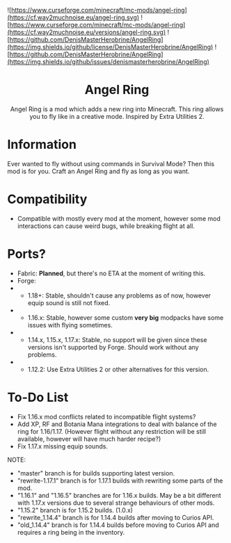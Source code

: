 ![https://www.curseforge.com/minecraft/mc-mods/angel-ring](https://cf.way2muchnoise.eu/angel-ring.svg)
![https://www.curseforge.com/minecraft/mc-mods/angel-ring](https://cf.way2muchnoise.eu/versions/angel-ring.svg)
![https://github.com/DenisMasterHerobrine/AngelRing](https://img.shields.io/github/license/DenisMasterHerobrine/AngelRing) 
![https://github.com/DenisMasterHerobrine/AngelRing](https://img.shields.io/github/issues/denismasterherobrine/AngelRing)
<div align="center"> <h1>  Angel Ring </h1> </div>
<div align="center"> Angel Ring is a mod which adds a new ring into Minecraft. This ring allows you to fly like in a creative mode. Inspired by Extra Utilities 2. </div>

# Information
Ever wanted to fly without using commands in Survival Mode? Then this mod is for you. Craft an Angel Ring and fly as long as you want.

# Compatibility
 - Compatible with mostly every mod at the moment, however some mod interactions can cause weird bugs, while breaking flight at all.

# Ports?
- Fabric: **Planned**, but there's no ETA at the moment of writing this.
- Forge:
- - 1.18+: Stable, shouldn't cause any problems as of now, however equip sound is still not fixed.
- - 1.16.x: Stable, however some custom **very big** modpacks have some issues with flying sometimes.
- - 1.14.x, 1.15.x, 1.17.x: Stable, no support will be given since these versions isn't supported by Forge. Should work without any problems.
- - 1.12.2: Use Extra Utilities 2 or other alternatives for this version.

# To-Do List
- Fix 1.16.x mod conflicts related to incompatible flight systems?
- Add XP, RF and Botania Mana integrations to deal with balance of the ring for 1.16/1.17. (However flight without any restriction will be still available, however will have much harder recipe?)
- Fix 1.17.x missing equip sounds.

NOTE: 
 - "master" branch is for builds supporting latest version.
 - "rewrite-1.17.1" branch is for 1.17.1 builds with rewriting some parts of the mod.
 - "1.16.1" and "1.16.5" branches are for 1.16.x builds. May be a bit different with 1.17.x versions due to several strange behaviours of other mods.
 - "1.15.2" branch is for 1.15.2 builds. (1.0.x)
 - "rewrite_1.14.4" branch is for 1.14.4 builds after moving to Curios API.
 - "old_1.14.4" branch is for 1.14.4 builds before moving to Curios API and requires a ring being in the inventory.
